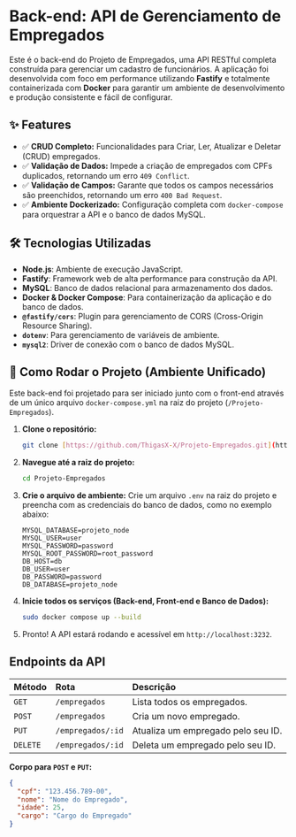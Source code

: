 # Back-end: API de Gerenciamento de Empregados

Este é o back-end do Projeto de Empregados, uma API RESTful completa construída para gerenciar um cadastro de funcionários. A aplicação foi desenvolvida com foco em performance utilizando **Fastify** e totalmente containerizada com **Docker** para garantir um ambiente de desenvolvimento e produção consistente e fácil de configurar.

## ✨ Features

- ✅ **CRUD Completo:** Funcionalidades para Criar, Ler, Atualizar e Deletar (CRUD) empregados.
- ✅ **Validação de Dados:** Impede a criação de empregados com CPFs duplicados, retornando um erro `409 Conflict`.
- ✅ **Validação de Campos:** Garante que todos os campos necessários são preenchidos, retornando um erro `400 Bad Request`.
- ✅ **Ambiente Dockerizado:** Configuração completa com `docker-compose` para orquestrar a API e o banco de dados MySQL.

## 🛠️ Tecnologias Utilizadas

- **Node.js**: Ambiente de execução JavaScript.
- **Fastify**: Framework web de alta performance para construção da API.
- **MySQL**: Banco de dados relacional para armazenamento dos dados.
- **Docker & Docker Compose**: Para containerização da aplicação e do banco de dados.
- **`@fastify/cors`**: Plugin para gerenciamento de CORS (Cross-Origin Resource Sharing).
- **`dotenv`**: Para gerenciamento de variáveis de ambiente.
- **`mysql2`**: Driver de conexão com o banco de dados MySQL.

## 🚀 Como Rodar o Projeto (Ambiente Unificado)

Este back-end foi projetado para ser iniciado junto com o front-end através de um único arquivo `docker-compose.yml` na raiz do projeto (`/Projeto-Empregados`).

1.  **Clone o repositório:**
    ```bash
    git clone [https://github.com/ThigasX-X/Projeto-Empregados.git](https://github.com/ThigasX-X/Projeto-Empregados.git)
    ```

2.  **Navegue até a raiz do projeto:**
    ```bash
    cd Projeto-Empregados
    ```

3.  **Crie o arquivo de ambiente:**
    Crie um arquivo `.env` na raiz do projeto e preencha com as credenciais do banco de dados, como no exemplo abaixo:
    ```env
    MYSQL_DATABASE=projeto_node
    MYSQL_USER=user
    MYSQL_PASSWORD=password
    MYSQL_ROOT_PASSWORD=root_password
    DB_HOST=db
    DB_USER=user
    DB_PASSWORD=password
    DB_DATABASE=projeto_node
    ```

4.  **Inicie todos os serviços (Back-end, Front-end e Banco de Dados):**
    ```bash
    sudo docker compose up --build
    ```

5.  Pronto! A API estará rodando e acessível em `http://localhost:3232`.

## Endpoints da API

| Método | Rota               | Descrição                                         |
| :----- | :----------------- | :------------------------------------------------ |
| `GET`  | `/empregados`      | Lista todos os empregados.                        |
| `POST` | `/empregados`      | Cria um novo empregado.                           |
| `PUT`  | `/empregados/:id`  | Atualiza um empregado pelo seu ID.                |
| `DELETE`| `/empregados/:id`| Deleta um empregado pelo seu ID.                  |

**Corpo para `POST` e `PUT`:**
```json
{
  "cpf": "123.456.789-00",
  "nome": "Nome do Empregado",
  "idade": 25,
  "cargo": "Cargo do Empregado"
}